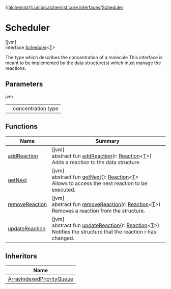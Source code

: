 //[alchemist](../../../index.md)/[it.unibo.alchemist.core.interfaces](../index.md)/[Scheduler](index.md)

# Scheduler

[jvm]\
interface [Scheduler](index.md)<[T](index.md)>

The type which describes the concentration of a molecule This interface is meant to be implemented by the data structure(s) which must manage the reactions.

## Parameters

jvm

| | |
|---|---|
| <T> | concentration type |

## Functions

| Name | Summary |
|---|---|
| [addReaction](add-reaction.md) | [jvm]<br>abstract fun [addReaction](add-reaction.md)(r: [Reaction](../../it.unibo.alchemist.model.interfaces/-reaction/index.md)<[T](../../it.unibo.alchemist.model.interfaces/-node/index.md)>)<br>Adds a reaction to the data structure. |
| [getNext](get-next.md) | [jvm]<br>abstract fun [getNext](get-next.md)(): [Reaction](../../it.unibo.alchemist.model.interfaces/-reaction/index.md)<[T](../../it.unibo.alchemist.model.interfaces/-node/index.md)><br>Allows to access the next reaction to be executed. |
| [removeReaction](remove-reaction.md) | [jvm]<br>abstract fun [removeReaction](remove-reaction.md)(r: [Reaction](../../it.unibo.alchemist.model.interfaces/-reaction/index.md)<[T](../../it.unibo.alchemist.model.interfaces/-node/index.md)>)<br>Removes a reaction from the structure. |
| [updateReaction](update-reaction.md) | [jvm]<br>abstract fun [updateReaction](update-reaction.md)(r: [Reaction](../../it.unibo.alchemist.model.interfaces/-reaction/index.md)<[T](../../it.unibo.alchemist.model.interfaces/-node/index.md)>)<br>Notifies the structure that the reaction r has changed. |

## Inheritors

| Name |
|---|
| [ArrayIndexedPriorityQueue](../../it.unibo.alchemist.core.implementations/-array-indexed-priority-queue/index.md) |
